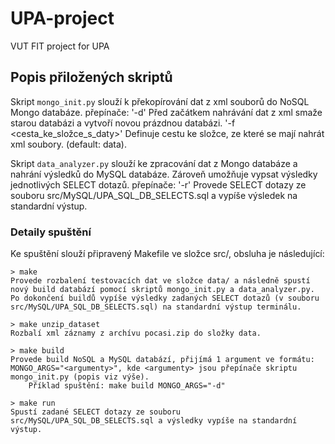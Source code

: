 # UPA-project
VUT FIT project for UPA

## Popis přiložených skriptů

Skript ```mongo_init.py``` slouží k překopírování dat z xml souborů do NoSQL Mongo databáze.
    přepínače: '-d'  Před začátkem nahrávání dat z xml smaže starou databázi a vytvoří novou prázdnou databázi.
                '-f <cesta_ke_složce_s_daty>'  Definuje cestu ke složce, ze které se mají nahrát xml soubory. (default: data).

Skript ```data_analyzer.py``` slouží ke zpracování dat z Mongo databáze a nahrání výsledků do MySQL databáze.
                            Zároveň umožňuje vypsat výsledky jednotlivých SELECT dotazů.
    přepínače:  '-r'  Provede SELECT dotazy ze souboru src/MySQL/UPA_SQL_DB_SELECTS.sql a vypíše výsledek na standardní výstup.


### Detaily spuštění

Ke spuštění slouží připravený Makefile ve složce src/, obsluha je následující:

    > make
    Provede rozbalení testovacích dat ve složce data/ a následně spustí nový build databází pomocí skriptů mongo_init.py a data_analyzer.py. Po dokončení buildů vypíše výsledky zadaných SELECT dotazů (v souboru src/MySQL/UPA_SQL_DB_SELECTS.sql) na standardní výstup terminálu.

    > make unzip_dataset
    Rozbalí xml záznamy z archívu pocasi.zip do složky data.

    > make build
    Provede build NoSQL a MySQL databází, přijímá 1 argument ve formátu: MONGO_ARGS="<argumenty>", kde <argumenty> jsou přepínače skriptu mongo_init.py (popis viz výše).
        Příklad spuštění: make build MONGO_ARGS="-d"

    > make run
    Spustí zadané SELECT dotazy ze souboru src/MySQL/UPA_SQL_DB_SELECTS.sql a výsledky vypíše na standardní výstup.